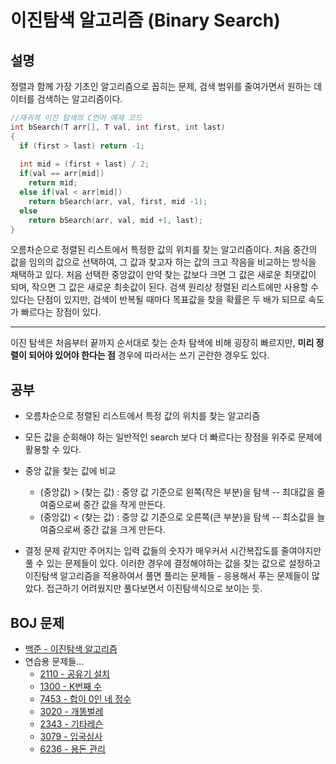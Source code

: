 # 이진탐색 알고리즘 (Binary Search)

## 설명

정렬과 함께 가장 기초인 알고리즘으로 꼽히는 문제, 검색 범위를 줄여가면서 원하는 데이터를 검색하는 알고리즘이다.

```C
//재귀적 이진 탐색의 C언어 예제 코드  
int bSearch(T arr[], T val, int first, int last)  
{  
  if (first > last) return -1;
  
  int mid = (first + last) / 2;
  if(val == arr[mid])
    return mid;
  else if(val < arr[mid])
    return bSearch(arr, val, first, mid -1);
  else
    return bSearch(arr, val, mid +1, last);
}
  ```

오름차순으로 정렬된 리스트에서 특정한 값의 위치를 찾는 알고리즘이다. 처음 중간의 값을 임의의 값으로 선택하여, 그 값과 찾고자 하는 값의 크고 작음을 비교하는 방식을 채택하고 있다. 처음 선택한 중앙값이 만약 찾는 값보다 크면 그 값은 새로운 최댓값이 되며, 작으면 그 값은 새로운 최솟값이 된다. 검색 원리상 정렬된 리스트에만 사용할 수 있다는 단점이 있지만, 검색이 반복될 때마다 목표값을 찾을 확률은 두 배가 되므로 속도가 빠르다는 장점이 있다.

---
이진 탐색은 처음부터 끝까지 순서대로 찾는 순차 탐색에 비해 굉장히 빠르지만, **미리 정렬이 되어야 있어야 한다는 점** 경우에 따라서는 쓰기 곤란한 경우도 있다.



## 공부

- 오름차순으로 정렬된 리스트에서 특정 값의 위치를 찾는 알고리즘
- 모든 값을 순회해야 하는 일반적인 search 보다 더 빠르다는 장점을 위주로 문제에 활용할 수 있다.
- 중앙 값을 찾는 값에 비교
  - (중앙값) > (찾는 값) : 중앙 값 기준으로 왼쪽(작은 부분)을 탐색 -- 최대값을 줄여줌으로써 중간 값을 작게 만든다.
  - (중앙값) < (찾는 값) : 중앙 값 기준으로 오른쪽(큰 부분)을 탐색 -- 최소값을 늘여줌으로써 중간 값을 크게 만든다.
  
- 결정 문제 같지만 주어지는 입력 값들의 숫자가 매우커서 시간복잡도를 줄여야지만 풀 수 있는 문제들이 있다. 이러한 경우에 결정해야하는 값을 찾는 값으로 설정하고 이진탐색 알고리즘을 적용하여서 풀면 풀리는 문제들 - 응용해서 푸는 문제들이 많았다. 접근하기 어려웠지만 풀다보면서 이진탐색식으로 보이는 듯. 
  
  
## BOJ 문제

- [백준 - 이진탐색 알고리즘 ](https://www.acmicpc.net/problem/tag/%EC%9D%B4%EB%B6%84%20%ED%83%90%EC%83%89)
- 연습용 문제들... 
  - [2110 - 공유기 설치](https://www.acmicpc.net/problem/2110)
  - [1300 - K번째 수](https://www.acmicpc.net/problem/1300)
  - [7453 - 합이 0인 네 정수](https://www.acmicpc.net/problem/7453)
  - [3020 - 개똥벌레](https://www.acmicpc.net/problem/3020)
  - [2343 - 기타레슨](https://www.acmicpc.net/problem/2343)
  - [3079 - 입국심사](https://www.acmicpc.net/problem/3079)
  - [6236 - 용돈 관리](https://www.acmicpc.net/problem/6236)
